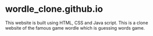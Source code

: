 # wordle_clone.github.io
This website is built using HTML, CSS and Java script. This is a clone website of the famous game wordle which is guessing words game.
